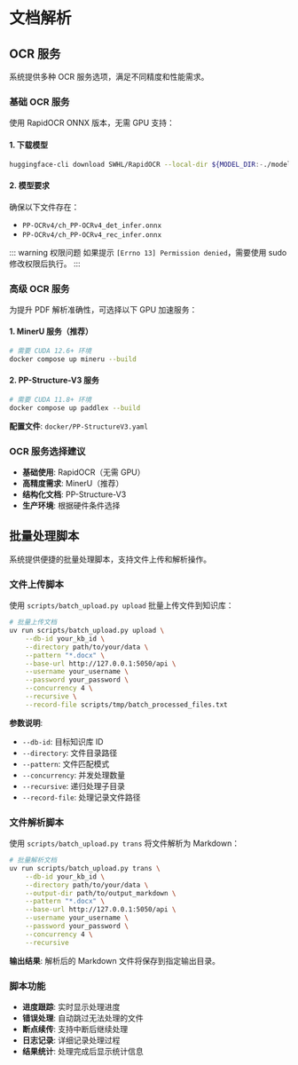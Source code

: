 # 文档解析

## OCR 服务

系统提供多种 OCR 服务选项，满足不同精度和性能需求。

### 基础 OCR 服务

使用 RapidOCR ONNX 版本，无需 GPU 支持：

#### 1. 下载模型

```bash
huggingface-cli download SWHL/RapidOCR --local-dir ${MODEL_DIR:-./models}/SWHL/RapidOCR
```

#### 2. 模型要求

确保以下文件存在：
- `PP-OCRv4/ch_PP-OCRv4_det_infer.onnx`
- `PP-OCRv4/ch_PP-OCRv4_rec_infer.onnx`

::: warning 权限问题
如果提示 `[Errno 13] Permission denied`，需要使用 sudo 修改权限后执行。
:::

### 高级 OCR 服务

为提升 PDF 解析准确性，可选择以下 GPU 加速服务：

#### 1. MinerU 服务（推荐）

```bash
# 需要 CUDA 12.6+ 环境
docker compose up mineru --build
```

#### 2. PP-Structure-V3 服务

```bash
# 需要 CUDA 11.8+ 环境
docker compose up paddlex --build
```

**配置文件**: `docker/PP-StructureV3.yaml`

### OCR 服务选择建议

- **基础使用**: RapidOCR（无需 GPU）
- **高精度需求**: MinerU（推荐）
- **结构化文档**: PP-Structure-V3
- **生产环境**: 根据硬件条件选择

## 批量处理脚本

系统提供便捷的批量处理脚本，支持文件上传和解析操作。

### 文件上传脚本

使用 `scripts/batch_upload.py upload` 批量上传文件到知识库：

```bash
# 批量上传文档
uv run scripts/batch_upload.py upload \
    --db-id your_kb_id \
    --directory path/to/your/data \
    --pattern "*.docx" \
    --base-url http://127.0.0.1:5050/api \
    --username your_username \
    --password your_password \
    --concurrency 4 \
    --recursive \
    --record-file scripts/tmp/batch_processed_files.txt
```

**参数说明**:
- `--db-id`: 目标知识库 ID
- `--directory`: 文件目录路径
- `--pattern`: 文件匹配模式
- `--concurrency`: 并发处理数量
- `--recursive`: 递归处理子目录
- `--record-file`: 处理记录文件路径

### 文件解析脚本

使用 `scripts/batch_upload.py trans` 将文件解析为 Markdown：

```bash
# 批量解析文档
uv run scripts/batch_upload.py trans \
    --db-id your_kb_id \
    --directory path/to/your/data \
    --output-dir path/to/output_markdown \
    --pattern "*.docx" \
    --base-url http://127.0.0.1:5050/api \
    --username your_username \
    --password your_password \
    --concurrency 4 \
    --recursive
```

**输出结果**: 解析后的 Markdown 文件将保存到指定输出目录。

### 脚本功能

- **进度跟踪**: 实时显示处理进度
- **错误处理**: 自动跳过无法处理的文件
- **断点续传**: 支持中断后继续处理
- **日志记录**: 详细记录处理过程
- **结果统计**: 处理完成后显示统计信息
